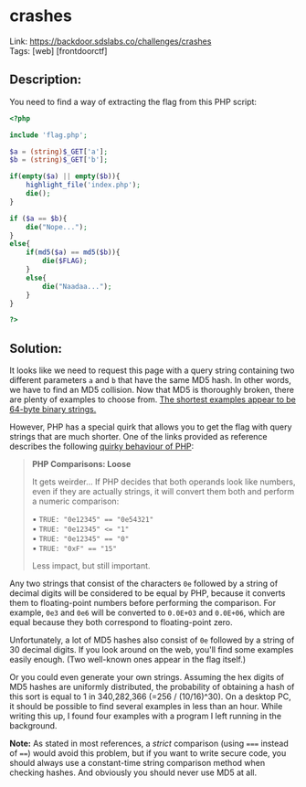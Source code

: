 crashes
=======

Link: https://backdoor.sdslabs.co/challenges/crashes \
Tags: [web] [frontdoorctf]

Description:
------------

You need to find a way of extracting the flag from this PHP script:

```PHP
<?php

include 'flag.php';

$a = (string)$_GET['a'];
$b = (string)$_GET['b'];

if(empty($a) || empty($b)){
    highlight_file('index.php');
    die();
}

if ($a == $b){
    die("Nope...");
}
else{
    if(md5($a) == md5($b)){
        die($FLAG);
    }
    else{
        die("Naadaa...");
    }
}

?>
```

Solution:
---------

It looks like we need to request this page with a query string containing two different parameters `a` and `b` that have the same MD5 hash. In other words, we have to find an MD5 collision. Now that MD5 is thoroughly broken, there are plenty of examples to choose from. [The shortest examples appear to be 64-byte binary strings.](https://crypto.stackexchange.com/q/15873/11718)

However, PHP has a special quirk that allows you to get the flag with query strings that are much shorter. One of the links provided as reference describes the following [quirky behaviour of PHP](https://www.owasp.org/images/6/6b/PHPMagicTricks-TypeJuggling.pdf#page=9):

> **PHP Comparisons: Loose**
>
> It gets weirder... If PHP decides that both operands look like numbers,
> even if they are actually strings, it will convert them both and perform
> a numeric comparison:
>
> ▪ `TRUE: "0e12345" == "0e54321"` \
> ▪ `TRUE: "0e12345" <= "1"` \
> ▪ `TRUE: "0e12345" == "0"` \
> ▪ `TRUE: "0xF" == "15"`
>
> Less impact, but still important.

Any two strings that consist of the characters `0e` followed by a string of decimal digits will be considered to be equal by PHP, because it converts them to floating-point numbers before performing the comparison. For example, `0e3` and `0e6` will be converted to `0.0E+03` and `0.0E+06`, which are equal because they both correspond to floating-point zero.

Unfortunately, a lot of MD5 hashes also consist of `0e` followed by a string of 30 decimal digits. If you look around on the web, you'll find some examples easily enough. (Two well-known ones appear in the flag itself.)

Or you could even generate your own strings. Assuming the hex digits of MD5 hashes are uniformly distributed, the probability of obtaining a hash of this sort is equal to 1 in 340,282,366 (=256 / (10/16)^30). On a desktop PC, it should be possible to find several examples in less than an hour. While writing this up, I found four examples with a program I left running in the background.

**Note:** As stated in most references, a *strict* comparison (using `===` instead of `==`) would avoid this problem, but if you want to write secure code, you should always use a constant-time string comparison method when checking hashes. And obviously you should never use MD5 at all.
